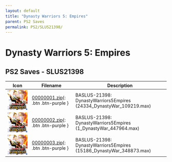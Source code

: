 ```yaml
---
layout: default
title: "Dynasty Warriors 5: Empires"
parent: PS2 Saves
permalink: PS2/SLUS21398/
---
```

# Dynasty Warriors 5: Empires

## PS2 Saves - SLUS21398

| Icon | Filename | Description |
|------|----------|-------------|
| ![Dynasty Warriors 5: Empires](icon0.png) | [00000001.zip](00000001.zip){: .btn .btn-purple } | BASLUS-21398: DynastyWarriors5Empires (24334_DynastyWar_109219.max) |
| ![Dynasty Warriors 5: Empires](icon0.png) | [00000002.zip](00000002.zip){: .btn .btn-purple } | BASLUS-21398: DynastyWarriors5Empires (1_DynastyWar_447964.max) |
| ![Dynasty Warriors 5: Empires](icon0.png) | [00000003.zip](00000003.zip){: .btn .btn-purple } | BASLUS-21398: DynastyWarriors5Empires (15186_DynastyWar_348873.max) |
